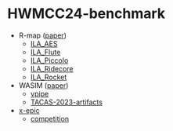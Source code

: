 # HWMCC24-benchmark

- R-map ([paper](https://ieeexplore.ieee.org/document/10178019))
  - [ILA_AES](https://github.com/zhanghongce/ILA_AES)
  - [ILA_Flute](https://github.com/zhanghongce/ILA_Flute)
  - [ILA_Piccolo](https://github.com/zhanghongce/ILA_Piccolo)
  - [ILA_Ridecore](https://github.com/zhanghongce/ILA_Ridecore)
  - [ILA_Rocket](https://github.com/zhanghongce/ILA_Rocket)
- WASIM ([paper](https://scholar.google.com/citations?view_op=view_citation&hl=zh-CN&user=C0Fiv5oAAAAJ&citation_for_view=C0Fiv5oAAAAJ:_FxGoFyzp5QC))
  - [vpipe](https://github.com/zhanghongce/vpipe-mc)
  - [TACAS-2023-artifacts](https://github.com/fangwenji/tacas23-wasim)
- [x-epic](https://gitee.com/eda2_xiakedao/x-epic-2024)
  - [competition](https://xiakedao.eda2.com/competitions/268885b5-7419-4378-8404-006c0817e6c6/overview)